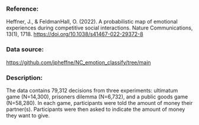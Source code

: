 ### Reference:

Heffner, J., & FeldmanHall, O. (2022). A probabilistic map of emotional experiences during competitive social interactions. Nature Communications, 13(1), 1718. https://doi.org/10.1038/s41467-022-29372-8

### Data source:

https://github.com/jpheffne/NC_emotion_classify/tree/main

### Description:

The data contains 79,312 decisions from three experiments: ultimatum game (N=14,300), prisoners dilemma (N=6,732), and a public goods game (N=58,280). In each game, participants were told the amount of money their partner(s). Participants were then asked to indicate the amount of money they want to give.